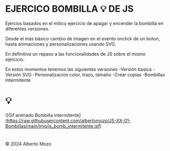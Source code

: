 # EJERCICO BOMBILLA 💡 DE JS 
Ejercios basados en el mítico ejercicio de apagar y encender la bombilla en diferentes versiones.

Desde el más básico cambio de imagen en el evento onclick de un boton, hasta animaciones y personalizaciones usando SVG.

En definitiva un repaso a las funcionalidades de JS sobre el mismo ejercicio.

En estos momentos tenemos las siguientes versiones
-Versión basica
-Versión SVG
-Personalizacion color, trazo, tamaño
-Crear copias
-Bombillas Intermitente



# 💡

<span>![</span><span>Gif animado Bombilla intermitente</span><span>]</span><span>(</span><span>https://raw.githubusercontent.com/albertomozo/JS-XX-01-Bombillas/main/img/js_bomb_intermitente.gif</span><span>)</span>

# 

© 2024  Alberto Mozo